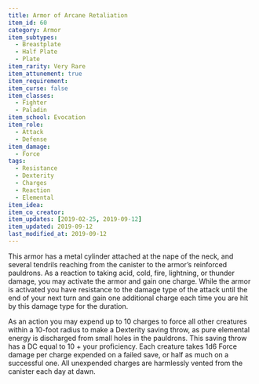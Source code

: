 ```yaml
---
title: Armor of Arcane Retaliation
item_id: 60
category: Armor
item_subtypes:
  - Breastplate
  - Half Plate
  - Plate
item_rarity: Very Rare
item_attunement: true
item_requirement:
item_curse: false
item_classes:
  - Fighter
  - Paladin
item_school: Evocation
item_role:
  - Attack
  - Defense
item_damage:
  - Force
tags:
  - Resistance
  - Dexterity
  - Charges
  - Reaction
  - Elemental
item_idea:
item_co_creator:
item_updates: [2019-02-25, 2019-09-12]
item_updated: 2019-09-12
last_modified_at: 2019-09-12
---
```


This armor has a metal cylinder attached at the nape of the neck, and several tendrils reaching from the canister to the armor’s reinforced pauldrons. As a reaction to taking acid, cold, fire, lightning, or thunder damage, you may activate the armor and gain one charge. While the armor is activated you have resistance to the damage type of the attack until the end of your next turn and gain one additional charge each time you are hit by this damage type for the duration.

As an action you may expend up to 10 charges to force all other creatures within a 10-foot radius to make a Dexterity saving throw, as pure elemental energy is discharged from small holes in the pauldrons. This saving throw has a DC equal to 10 + your proficiency. Each creature takes 1d6 Force damage per charge expended on a failed save, or half as much on a successful one. All unexpended charges are harmlessly vented from the canister each day at dawn.
